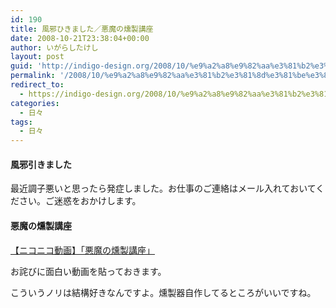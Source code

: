 ```yaml
---
id: 190
title: 風邪ひきました／悪魔の燻製講座
date: 2008-10-21T23:38:04+00:00
author: いがらしたけし
layout: post
guid: 'http://indigo-design.org/2008/10/%e9%a2%a8%e9%82%aa%e3%81%b2%e3%81%8d%e3%81%be%e3%81%97%e3%81%9f%ef%bc%8f%e6%82%aa%e9%ad%94%e3%81%ae%e7%87%bb%e8%a3%bd%e8%ac%9b%e5%ba%a7/'
permalink: '/2008/10/%e9%a2%a8%e9%82%aa%e3%81%b2%e3%81%8d%e3%81%be%e3%81%97%e3%81%9f%ef%bc%8f%e6%82%aa%e9%ad%94%e3%81%ae%e7%87%bb%e8%a3%bd%e8%ac%9b%e5%ba%a7/'
redirect_to:
  - https://indigo-design.org/2008/10/%e9%a2%a8%e9%82%aa%e3%81%b2%e3%81%8d%e3%81%be%e3%81%97%e3%81%9f%ef%bc%8f%e6%82%aa%e9%ad%94%e3%81%ae%e7%87%bb%e8%a3%bd%e8%ac%9b%e5%ba%a7/
categories:
  - 日々
tags:
  - 日々
---
```

<h4>風邪引きました</h4><p>最近調子悪いと思ったら発症しました。お仕事のご連絡はメール入れておいてください。ご迷惑をおかけします。</p><h4>悪魔の燻製講座</h4><a href="http://www.nicovideo.jp/watch/sm5000979">【ニコニコ動画】「悪魔の燻製講座」</a><p>お詫びに面白い動画を貼っておきます。</p><p>こういうノリは結構好きなんですよ。燻製器自作してるところがいいですね。</p>